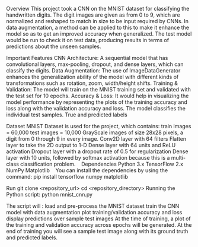Overview
This project took a CNN on the MNIST dataset for classifying the handwritten digits. The digit images are given as from 0 to 9, which are normalized 
and reshaped to match in size to be input required by CNNs. In data augmentation, a method can be applied to this to make it enhance the model so as 
to get an improved accuracy when generalized. The test model would be run to check it on test data, producing results in terms of predictions about the unseen samples.

Important Features
CNN Architecture: A sequential model that has convolutional layers, max-pooling, dropout, and dense layers, which can classify the digits.
Data Augmentation: The use of ImageDataGenerator enhances the generalization ability of the model with different kinds of transformations such as rotation, zoom, width/height shifts.
Training & Validation: The model will train on the MNIST training set and validated with the test set for 10 epochs.
Accuracy & Loss: It would help in visualizing the model performance by representing the plots of the training accuracy and loss along with the validation accuracy and loss.
The model classifies the individual test samples. True and predicted labels

Dataset
MNIST Dataset is used for the project, which contains:
train images = 60,000
test images = 10,000
GrayScale images of size 28x28 pixels, a digit from 0 through 9 in every image.
Conv2D layer with 64 filters
Flatten layer to take the 2D output to 1-D
Dense layer with 64 units and ReLU activation
Dropout layer with a dropout rate of 0.5 for regularization
Dense layer with 10 units, followed by softmax activation because this is a multi-class classification problem.
  
Dependencies
Python 3.x
TensorFlow 2.x
NumPy
Matplotlib
  
You can install the dependencies by using the command:
pip install tensorflow numpy matplotlib 

Run
git clone <repository_url>
cd  <repository_directory>
 Running the Python script:
 python mnist_cnn.py

The script will :
load and pre-process the MNIST dataset
train the CNN model with data augmentation 
plot training/validation accuracy and loss
display predictions over sample test images
At the time of training, a plot of the training and validation accuracy across epochs will be generated.
At the end of training you will see a sample test image along with its ground truth and predicted labels.
